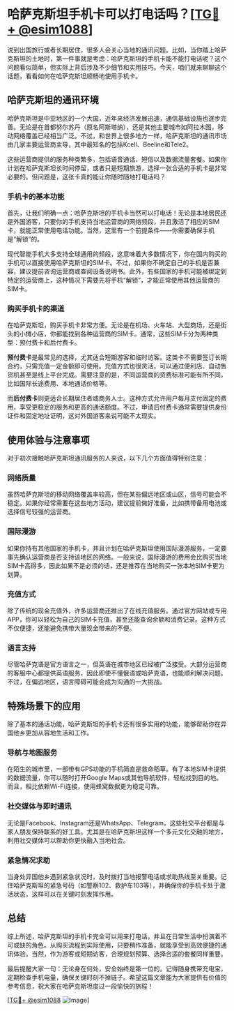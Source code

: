 # 哈萨克斯坦手机卡可以打电话吗？[[TG💪+ @esim1088](https://t.me/s/esim1088)]

说到出国旅行或者长期居住，很多人会关心当地的通讯问题。比如，当你踏上哈萨克斯坦的土地时，第一件事就是考虑：哈萨克斯坦的手机卡能不能打电话呢？这个问题看似简单，但实际上背后涉及不少细节和实用技巧。今天，咱们就来聊聊这个话题，看看如何在哈萨克斯坦顺畅地使用手机卡。

## 哈萨克斯坦的通讯环境

哈萨克斯坦是中亚地区的一个大国，近年来经济发展迅速，通信基础设施也逐步完善。无论是在首都努尔苏丹（原名阿斯塔纳），还是其他主要城市如阿拉木图，移动网络覆盖已经相当广泛。不过，和世界上很多地方一样，哈萨克斯坦的通讯市场由几家主要运营商主导，其中最知名的包括Kcell、Beeline和Tele2。

这些运营商提供的服务种类繁多，包括语音通话、短信以及数据流量套餐。如果你计划在哈萨克斯坦长时间停留，或者只是短期旅游，选择一张合适的手机卡是非常必要的。但问题是，这张卡真的能让你随时随地打电话吗？

### 手机卡的基本功能

首先，让我们明确一点：哈萨克斯坦的手机卡当然可以打电话！无论是本地居民还是外国游客，只要你的手机支持当地运营商的网络频段，并且激活了相应的SIM卡，就能正常使用电话功能。当然，这里有一个前提条件——你需要确保手机是“解锁”的。

现代智能手机大多支持全球通用的频段，这意味着大多数情况下，你在国内购买的手机可以直接使用哈萨克斯坦的SIM卡。不过，如果你不确定自己的手机是否兼容，建议提前咨询运营商或查阅设备说明书。此外，有些国家的手机可能被绑定到特定的运营商上，这种情况下需要先将手机“解锁”，才能正常使用其他运营商的SIM卡。

### 购买手机卡的渠道

在哈萨克斯坦，购买手机卡非常方便。无论是在机场、火车站、大型商场，还是街头的小摊小店，你都能找到各种运营商的SIM卡。通常，这些SIM卡分为两种类型：预付费卡和后付费卡。

**预付费卡**是最常见的选择，尤其适合短期游客和临时访客。这类卡不需要签订长期合约，只需充值一定金额即可使用。充值方式也很灵活，可以通过便利店、自动售货机甚至是线上平台完成。需要注意的是，不同运营商的资费标准可能有所不同，比如国际长途费用、本地通话价格等。

而**后付费卡**则更适合长期居住者或商务人士。这种方式允许用户每月支付固定的费用，享受更稳定的服务和更高的通话额度。不过，申请后付费卡通常需要提供身份证件和固定地址证明，这对外国游客来说可能不太现实。

## 使用体验与注意事项

对于初次接触哈萨克斯坦通讯服务的人来说，以下几个方面值得特别注意：

### 网络质量

虽然哈萨克斯坦的移动网络覆盖率较高，但在某些偏远地区或山区，信号可能会不稳定。如果你经常需要在这些地方活动，建议提前做好准备，比如携带备用电池或选择信号较强的运营商。

### 国际漫游

如果你持有其他国家的手机卡，并且计划在哈萨克斯坦使用国际漫游服务，一定要事先确认运营商是否支持该地区的网络。一般来说，国际漫游的费用会比购买当地SIM卡高得多，因此如果不是必须的话，还是推荐在当地购买一张本地SIM卡更为划算。

### 充值方式

除了传统的现金充值外，许多运营商还推出了在线充值服务。通过官方网站或专用APP，你可以轻松为自己的SIM卡充值，甚至还能查询余额和消费记录。这种方式不仅便捷，还能避免携带大量现金带来的不便。

### 语言支持

尽管哈萨克语是官方语言之一，但英语在城市地区已经被广泛接受。大部分运营商的客服中心都提供英语服务，因此即使不懂俄语或哈萨克语，也能顺利解决问题。不过，在偏远地区，语言障碍可能会成为沟通的一大挑战。

## 特殊场景下的应用

除了基本的通话功能，哈萨克斯坦的手机卡还有很多实用的功能，能够帮助你在异国他乡更加从容地生活和工作。

### 导航与地图服务

在陌生的城市里，一部带有GPS功能的手机简直是救命稻草。有了本地SIM卡提供的数据流量，你可以随时打开Google Maps或其他导航软件，轻松找到目的地。而且，相比依赖Wi-Fi连接，使用蜂窝数据更为稳定可靠。

### 社交媒体与即时通讯

无论是Facebook、Instagram还是WhatsApp、Telegram，这些社交平台都是与家人朋友保持联系的好工具。尤其是在哈萨克斯坦这样一个多元文化交融的地方，利用社交媒体可以帮助你更快融入当地社会。

### 紧急情况求助

当身处异国他乡遇到紧急状况时，及时拨打当地报警电话或求助热线至关重要。记住哈萨克斯坦的紧急号码（如警察102、救护车103等），并确保你的手机卡处于激活状态，这样可以在关键时刻发挥作用。

## 总结

综上所述，哈萨克斯坦的手机卡完全可以用来打电话，并且在日常生活中扮演着不可或缺的角色。从购买流程到实际使用，只要稍作准备，就能享受到高效便捷的通讯体验。当然，作为游客或短期访客，合理规划预算、选择合适的套餐同样重要。

最后提醒大家一句：无论身在何处，安全始终是第一位的。记得随身携带充电宝，定期检查手机电量，确保关键时刻不掉链子。希望这篇文章能为大家提供有价值的参考信息，祝大家在哈萨克斯坦度过一段愉快的旅程！

[[TG💪+ @esim1088](https://t.me/s/esim1088) ![Image](https://i.postimg.cc/4NQfJmqS/Snipaste-2025-05-13-00-14-12.png)]